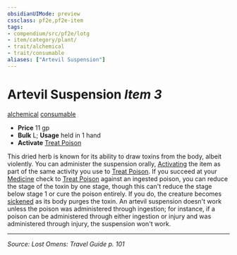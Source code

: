 ```yaml
---
obsidianUIMode: preview
cssclass: pf2e,pf2e-item
tags:
- compendium/src/pf2e/lotg
- item/category/plant/
- trait/alchemical
- trait/consumable
aliases: ["Artevil Suspension"]
---
```

# Artevil Suspension *Item 3*  
[alchemical](alchemical.md "Alchemical Item Trait")  [consumable](consumable.md "Consumable Item Trait")  

- **Price** 11 gp
- **Bulk** L; **Usage** held in 1 hand
- **Activate** [Treat Poison](treat-poison.md)

This dried herb is known for its ability to draw toxins from the body, albeit violently. You can administer the suspension orally, [Activating](activate-an-item.md) the item as part of the same activity you use to [Treat Poison](treat-poison.md). If you succeed at your [Medicine](skills.md#Medicine) check to [Treat Poison](treat-poison.md) against an ingested poison, you can reduce the stage of the toxin by one stage, though this can't reduce the stage below stage 1 or cure the poison entirely. If you do, the creature becomes [sickened](conditions.md#Sickened) as its body purges the toxin. An artevil suspension doesn't work unless the poison was administered through ingestion; for instance, if a poison can be administered through either ingestion or injury and was administered through injury, the suspension won't work.


---
*Source: Lost Omens: Travel Guide p. 101*